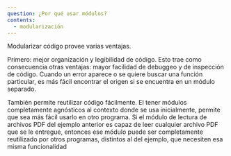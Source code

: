 ```yaml
---
question: ¿Por qué usar módulos?
contents:
  - modularización
---
```


Modularizar código provee varias ventajas.

Primero: mejor organización y legibilidad de código. Esto trae como consecuencia otras ventajas: mayor facilidad de debuggeo y de inspección de código. Cuando un error aparece o se quiere buscar una función particular, es más fácil encontrar el origen si se encuentra en un módulo separado.

También permite reutilizar código fácilmente. El tener módulos completamente agnósticos al contexto donde se usa inicialmente, permite que sea más fácil usarlo en otro programa. Si el módulo de lectura de archivos PDF del ejemplo anterior es capaz de leer cualquier archivo PDF que se le entregue, entonces ese módulo puede ser completamente reutilizado por otros programas, distintos al del ejemplo, que necesiten esa misma funcionalidad
